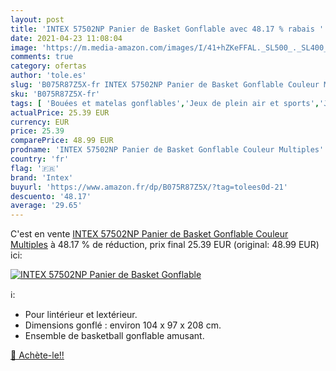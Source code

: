 ```yaml
---
layout: post
title: 'INTEX 57502NP Panier de Basket Gonflable avec 48.17 % rabais '
date: 2021-04-23 11:08:04
image: 'https://m.media-amazon.com/images/I/41+hZKeFFAL._SL500_._SL400_.jpg'
comments: true
category: ofertas
author: 'tole.es'
slug: 'B075R87Z5X-fr INTEX 57502NP Panier de Basket Gonflable Couleur Multiples'
sku: 'B075R87Z5X-fr'
tags: [ 'Bouées et matelas gonflables','Jeux de plein air et sports','Jeux deau et de plage','Jeux et Jouets','Jeux et jouets','intex', ]
actualPrice: 25.39 EUR
currency: EUR
price: 25.39
comparePrice: 48.99 EUR
prodname: 'INTEX 57502NP Panier de Basket Gonflable Couleur Multiples'
country: 'fr'
flag: '🇫🇷'
brand: 'Intex'
buyurl: 'https://www.amazon.fr/dp/B075R87Z5X/?tag=tolees0d-21'
descuento: '48.17'
average: '29.65'
---
```


C'est en vente [INTEX 57502NP Panier de Basket Gonflable Couleur Multiples](https://www.amazon.fr/dp/B075R87Z5X/?tag=tolees0d-21)  à  48.17 % de réduction, prix final  25.39 EUR (original: 48.99 EUR) ici:

[![INTEX 57502NP Panier de Basket Gonflable](https://m.media-amazon.com/images/I/41+hZKeFFAL._SL500_._SL400_.jpg)](https://www.amazon.fr/dp/B075R87Z5X/?tag=tolees0d-21)

ℹ️:

- Pour lintérieur et lextérieur.
- Dimensions gonflé : environ 104 x 97 x 208 cm.
- Ensemble de basketball gonflable amusant.

[🛒 Achète-le!!](https://www.amazon.fr/dp/B075R87Z5X/?tag=tolees0d-21)

